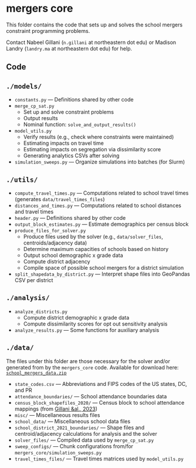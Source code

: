 # mergers core

This folder contains the code that sets up and solves the school mergers constraint programming problems.

Contact Nabeel Gillani (`n.gillani` at northeastern dot edu) or Madison Landry
(`landry.ma` at northeastern dot edu) for help.

## Code

## `./models/`

* `constants.py` — Definitions shared by other code
* `merge_cp_sat.py`
   * Set up and solve constraint problems
   * Output results
   * Nominal function: `solve_and_output_results()`
* `model_utils.py`
   * Verify results (e.g., check where constraints were maintained)
   * Estimating impacts on travel time
   * Estimating impacts on segregation via dissimilarity score
   * Generating analytics CSVs after solving
* `simulation_sweeps.py` — Organize simulations into batches (for Slurm)

## `./utils/`

* `compute_travel_times.py` — Computations related to school travel times (generates `data/travel_times_files`)
* `distances_and_times.py` — Computations related to school distances and travel times
* `header.py` — Definitions shared by other code
* `output_block_estimates.py` — Estimate demographics per census block
* `produce_files_for_solver.py`
   * Produce files used by the solver (e.g., `data/solver_files`, centroids/adjacency data)
   * Determine maximum capacities of schools based on history
   * Output school demographic x grade data
   * Compute district adjacency
   * Compile space of possible school mergers for a district simulation
* `split_shapedata_by_district.py` — Interpret shape files into GeoPandas CSV per district

## `./analysis/`

* `analyze_districts.py`
   * Compute district demographic x grade data
   * Compute dissimilarity scores for opt out sensitivity analysis
* `analyze_results.py` — Some functions for auxiliary analysis

## `./data/`

The files under this folder are those necessary for the solver and/or generated from by the `mergers_core` code. Available for download here: [`school_mergers_data.zip`](https://plural-connections.s3.us-east-1.amazonaws.com/school-mergers/school_mergers_data.zip)

* `state_codes.csv` — Abbreviations and FIPS codes of the US states, DC, and PR
* `attendance_boundaries/` — School attendance boundaries data
* `census_block_shapefiles_2020/` — Census block to school attendance mappings (from [Gillani &al., 2023](https://doi.org/10.3102/0013189X231170858))
* `misc/` — Miscellaneous results files
* `school_data/` — Miscellaneous school data files
* `school_district_2021_boundaries/` — Shape files and centroid/adjacency calculations for analysis and the solver
* `solver_files/` — Compiled data used by `merge_cp_sat.py`
* `sweep_configs/` — Chunk configurations from/for `mergers_core/simulation_sweeps.py`
* `travel_times_files/` — Travel times matrices used by `model_utils.py`
